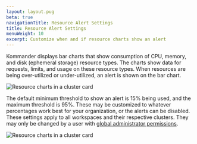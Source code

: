 ```yaml
---
layout: layout.pug
beta: true
navigationTitle: Resource Alert Settings
title: Resource Alert Settings
menuWeight: 10
excerpt: Customize when and if resource charts show an alert
---
```


Kommander displays bar charts that show consumption of CPU, memory, and disk (ephemeral storage) resource types. The charts show data for requests, limits, and usage on these resource types. When resources are being over-utilized or under-utilized, an alert is shown on the bar chart.

![Resource charts in a cluster card](/ksphere/kommander/1.2/img/resource-warning-settings-chart-example.png)

The default minimum threshold to show an alert is 15% being used, and the maximum threshold is 95%. These may be customized to whatever percentages work best for your organization, or the alerts can be disabled. These settings apply to all workspaces and their respective clusters. They may only be changed by a user with [global administrator permissions][kommander-access-control].

![Resource charts in a cluster card](/ksphere/kommander/1.2/img/resource-warning-settings.png)

[kommander-access-control]: /ksphere/kommander/latest/operations/access-control/
